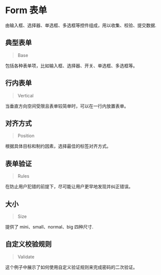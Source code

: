 <!-- @api: OtForm.vue/OtFormAPI.md -->

# Form 表单

由输入框、选择器、单选框、多选框等控件组成，用以收集、校验、提交数据.

## 典型表单

> Base

包括各种表单项，比如输入框、选择器、开关、单选框、多选框等。

## 行内表单

> Vertical

当垂直方向空间受限且表单较简单时，可以在一行内放置表单。

## 对齐方式

> Position

根据具体目标和制约因素，选择最佳的标签对齐方式。

## 表单验证

> Rules

在防止用户犯错的前提下，尽可能让用户更早地发现并纠正错误。

## 大小

> Size

提供了 mini、small、normal、big 四种尺寸.

## 自定义校验规则

> Validate

这个例子中展示了如何使用自定义验证规则来完成密码的二次验证。
